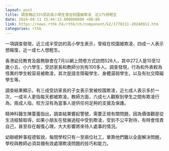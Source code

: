 ```yaml
---
layout: post
title: 調查稱近35%受訪高小學生曾在校園被欺凌　近17%想輕生
date: 2024-09-11 15:44:12.000000000 +08:00
link: https://news.rthk.hk/rthk/ch/component/k2/1770211-20240911.htm
categories: rthk
---
```


一項調查發現，近三成半受訪的高小學生表示，曾經在校園被欺凌，四成一人表示想報復，近一成七人想輕生。

香港幼兒教育及服務聯會在7月以網上問卷方式訪問528人，其中272人是10至12歲小五、小六學生，受訪家長和教師分別有100多人。調查發現，行為和外表較為怪異的學生較容易被欺凌，其次是語言障礙學生、身體潺弱學生，以及有社交障礙學生等。

調查結果顯示，有三成受訪家長的子女表示曾被校園欺凌，近七成人表示多於一次，一成半人更指每天都被欺凌。教師方面，六成七人觀察到學生之間有欺凌行為，兩成人指，校方沒有為當事人提供任何足夠的支援及保護。

精神科醫生陳蔓蕾指出，調查結果響起警號，需要正視有關問題，因為價值觀是從生活經驗取得，如果小朋友在發展過程中受到欺凌，受到不公平對待，有時會怪責自己，甚至存在報復心理，大大影響將來待人處事的情況。

幼聯總幹事程德智說，每間學校只有一至兩位社工，單靠他們難以全面解決問題，學校與教師必須具備有效處理欺凌問題的技巧和能力。
